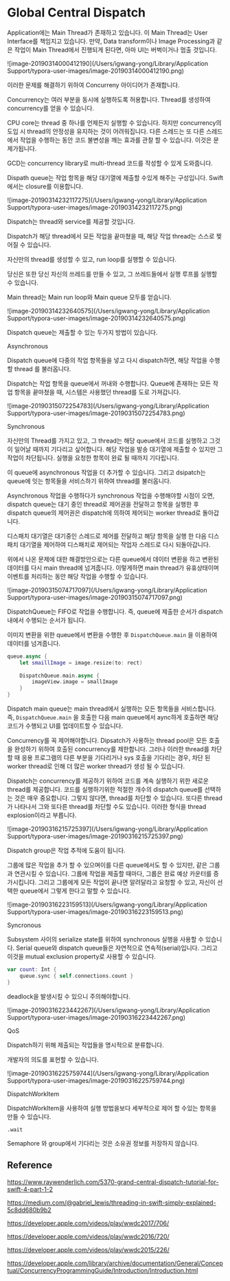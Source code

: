# Global Central Dispatch

Application에는 Main Thread가 존재하고 있습니다. 이 Main Thread는 User Interface를 책임지고 있습니다. 만약, Data transform이나 Image Processing과 같은 작업이 Main Thread에서 진행되게 된다면, 아마 UI는 버벅이거나 멈출 것입니다.

![image-20190314000412190](/Users/igwang-yong/Library/Application Support/typora-user-images/image-20190314000412190.png)

이러한 문제를 해결하기 위하여 Concurreny 아이디어가 존재합니다.

Concurrency는 여러 부분을 동시에 실행하도록 허용합니다. Thread를 생성하여 concurrency를 얻을 수 있습니다.

CPU core는 thread 중 하나를 언제든지 실행할 수 있습니다. 하지만 concurrency의 도입 시 thread의 안정성을 유지하는 것이 어려워집니다. 다른 스레드는 또 다른 스레드에서 작업을 수행하는 동안 코드 불변성을 깨는 효과를 관찰 할 수 있습니다. 이것은 문제가됩니다.

GCD는 concurrency library로 multi-thread 코드를 작성할 수 있게 도와줍니다.

Dispath queue는 작업 항목을 해당 대기열에 제출할 수있게 해주는 구성입니다. Swift 에서는 closure를 이용합니다.

![image-20190314232117275](/Users/igwang-yong/Library/Application Support/typora-user-images/image-20190314232117275.png)

Dispatch는 thread와 service를 제공할 것입니다. 

Dispatch가 해당 thread에서 모든 작업을 끝마쳤을 때, 해당 작업 thread는 스스로 찢어질 수 있습니다. 

자신만의 thread를 생성할 수 있고, run loop를 실행할 수 있습니다.

당신은 또한 당신 자신의 쓰레드를 만들 수 있고, 그 쓰레드들에서 실행 루프를 실행할 수 있습니다.

Main thread는 Main run loop와 Main queue 모두를 얻습니다.

![image-20190314232640575](/Users/igwang-yong/Library/Application Support/typora-user-images/image-20190314232640575.png)

Dispatch queue는 제출할 수 있는 두가지 방법이 있습니다. 

Asynchronous

Dispatch queue에 다중의 작업 항목들을 넣고 다시 dispatch하면, 해당 작업을 수행할 thread 를 불러옵니다.

Dispatch는 작업 항목을 queue에서 꺼내와 수행합니다. Queue에 존재하는 모든 작업 항목을 끝마쳤을 때, 시스템은 사용했던 thread를 도로 가져갑니다.

![image-20190315072254783](/Users/igwang-yong/Library/Application Support/typora-user-images/image-20190315072254783.png)

Synchronous

자신만의 Thread를 가지고 있고, 그 thread는 해당 queue에서 코드를 실행하고 그것이 일어날 때까지 기다리고 싶어합니다. 해당 작업을 발송 대기열에 제출할 수 있지만 그 작업이 차단됩니다. 실행을 요청한 항목이 완료 될 때까지 기다립니다.

이 queue에 asynchronous 작업을 더 추가할 수 있습니다. 그리고 dsipatch는 queue에 잇는 항목들을 서비스하기 위하여 thread를 불러옵니다.

Asynchronous 작업을 수행하다가 synchronous 작업을 수행해야할 시점이 오면, dispatch queue는 대기 중인 thread로 제어권을 전달하고 항목을 실행한 후 dispatch queue의 제어권은 dispatch에 의하여 제어되는 worker thread로 돌아갑니다.

디스패치 대기열은 대기중인 스레드로 제어를 전달하고 해당 항목을 실행 한 다음 디스패치 대기열을 제어하여 디스패치로 제어되는 작업자 스레드로 다시 되돌아갑니다.



위에서 나온 문제에 대한 해결방안으로는 다른 queue에서 데이터 변환을 하고 변환된 데이터를 다시 main thread에 넘겨줍니다. 이렇게하면 main thread가 유휴상태이며 이벤트를 처리하는 동안 해당 작업을 수행할 수 있습니다.

![image-20190315074717097](/Users/igwang-yong/Library/Application Support/typora-user-images/image-20190315074717097.png)

DispatchQueue는 FIFO로 작업을 수행합니다. 즉, queue에 제출한 순서가 dispatch 내에서 수행되는 순서가 됩니다.

이미지 변환을 위한 queue에서 변환을 수행한 후 `DispatchQueue.main` 을 이용하여 데이터를 넘겨줍니다.

```swift
queue.async {
    let smaillImage = image.resize(to: rect)
    
    DispatchQueue.main.async {
        imageView.image = smallImage
    }
}
```

Dispatch main queue는 main thread에서 실행하는 모든 항목들을 서비스합니다. 즉, `DispatchQueue.main` 을 호출한 다음 main queue에서 aync하게 호출하면 해당 코드가 수행되고 UI를 업데이트할 수 있습니다.

Concurrency를 꼭 제어해야합니다. Dipsatch가 사용하는 thread pool은 모든 호출을 완성하기 위하여 호출된 concurrency를 제한합니다. 그러나 이러한 thread를 차단할 때 응용 프로그램의 다른 부분을 기다리거나 sys 호출을 기다리는 경우, 차단 된 worker thread로 인해 더 많은 worker thread가 생성 될 수 있습니다. 

Dispatch는 concurrency를 제공하기 위하여 코드를 계속 실행하기 위한 새로운 thread를 제공합니다. 코드를 실행하기위한 적절한 개수의 dispatch queue를 선택하는 것은 매우 중요합니다. 그렇지 않다면, thread를 차단할 수 있습니다. 또다른 thread가 나타나서 그와 또다른 thread를 차단할 수도 있습니다. 이러한 형식을 thread explosion이라고 부릅니다.

![image-20190316215725397](/Users/igwang-yong/Library/Application Support/typora-user-images/image-20190316215725397.png)

Dispatch group은 작업 추적에 도움이 됩니다.

그룹에 많은 작업을 추가 할 수 있으며이를 다른 queue에서도 할 수 있지만,  같은 그룹과 연관시킬 수 있습니다. 그룹에 작업을 제출할 때마다, 그룹은 완료 예상 카운터를 증가시킵니다. 그리고 그룹에게 모든 작업이 끝나면 알려달라고 요청할 수 있고, 자신이 선택한 queue에서 그렇게 한다고 말할 수 있습니다.

![image-20190316223159513](/Users/igwang-yong/Library/Application Support/typora-user-images/image-20190316223159513.png)

Syncronous

Subsystem 사이의 serialize state를 위하여 synchronous 실행을 사용할 수 있습니다. Serial queue와 dispatch queue들은 자연적으로 연속적(serial)입니다. 그리고 이것을 mutual exclusion property로 사용할 수 있습니다.

```swift
var count: Int {
    queue.sync { self.connections.count }
}
```

deadlock을 발생시킬 수 있으니 주의해야합니다.

![image-20190316223442267](/Users/igwang-yong/Library/Application Support/typora-user-images/image-20190316223442267.png)

QoS

Dispatch하기 위해 제출되는 작업들을 명시적으로 분류합니다.

개발자의 의도를 표현할 수 있습니다.

![image-20190316225759744](/Users/igwang-yong/Library/Application Support/typora-user-images/image-20190316225759744.png)

DispatchWorkItem

DispatchWorkItem을 사용하여 실행 방법을보다 세부적으로 제어 할 수있는 항목을 만들 수 있습니다. 

`.wait`

Semaphore 와 group에서 기다리는 것은 소유권 정보를 저장하지 않습니다.



## Reference

https://www.raywenderlich.com/5370-grand-central-dispatch-tutorial-for-swift-4-part-1-2

https://medium.com/@gabriel_lewis/threading-in-swift-simply-explained-5c8dd680b9b2

https://developer.apple.com/videos/play/wwdc2017/706/

https://developer.apple.com/videos/play/wwdc2016/720/

https://developer.apple.com/videos/play/wwdc2015/226/

https://developer.apple.com/library/archive/documentation/General/Conceptual/ConcurrencyProgrammingGuide/Introduction/Introduction.html

